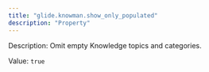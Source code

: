 ```yaml
---
title: "glide.knowman.show_only_populated"
description: "Property"
---
```


Description: Omit empty Knowledge topics and categories.

Value: `true`